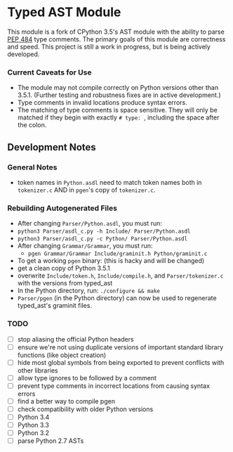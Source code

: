 # Typed AST Module
This module is a fork of CPython 3.5's AST module with the ability to parse 
[PEP 484](https://www.python.org/dev/peps/pep-0484/) type comments.  The primary
goals of this module are correctness and speed.  This project is still a work in
progress, but is being actively developed.

### Current Caveats for Use
- The module may not compile correctly on Python versions other than 3.5.1.
  (Further testing and robustness fixes are in active development.)
- Type comments in invalid locations produce syntax errors.
- The matching of type comments is space sensitive.  They will only be matched
  if they begin with exactly `# type: `, including the space after the colon.

## Development Notes
### General Notes
- token names in `Python.asdl` need to match token names both in `tokenizer.c`
  AND in `pgen`'s copy of `tokenizer.c`.

### Rebuilding Autogenerated Files
- After changing `Parser/Python.asdl`, you must run:
 - `python3 Parser/asdl_c.py -h Include/ Parser/Python.asdl`
 - `python3 Parser/asdl_c.py -c Python/ Parser/Python.asdl`
- After changing `Grammar/Grammar`, you must run:
  - `pgen Grammar/Grammar Include/graminit.h Python/graminit.c`
- To get a working `pgen` binary: (this is hacky and will be changed)
 - get a clean copy of Python 3.5.1
 - overwrite `Include/token.h`, `Include/compile.h`, and `Parser/tokenizer.c`
 with the versions from typed\_ast
 - In the Python directory, run: `./configure && make`
 - `Parser/pgen` (in the Python directory) can now be used to regenerate
 typed\_ast's graminit files.

### TODO
- [ ] stop aliasing the official Python headers
- [ ] ensure we're not using duplicate versions of important standard library
  functions (like object creation)
- [ ] hide most global symbols from being exported to prevent conflicts with other
  libraries
- [ ] allow type ignores to be followed by a comment
- [ ] prevent type comments in incorrect locations from causing syntax errors
- [ ] find a better way to compile pgen
- [ ] check compatibility with older Python versions
 - [ ] Python 3.4
 - [ ] Python 3.3
 - [ ] Python 3.2
- [ ] parse Python 2.7 ASTs
